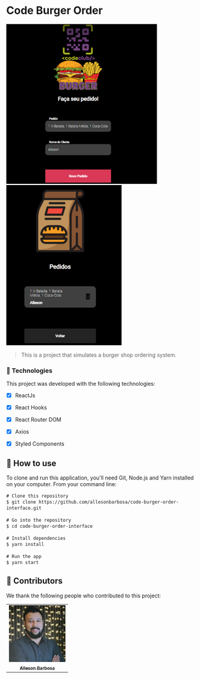 # Code Burger Order

<img src="src/assets/code-burger-interface.PNG" alt="interface-code-burger" width="400px"> <img src="src/assets/code-burger-interface-2.PNG" alt="interface-code-burger" width="306px">
> This is a project that simulates a burger shop ordering system.

### 🚀 Technologies

This project was developed with the following technologies:

- [x] ReactJs
- [x] React Hooks
- [x] React Router DOM
- [x] Axios
- [x] Styled Components


## 🚀 How to use


To clone and run this application, you'll need Git, Node.js and Yarn installed on your computer. From your command line:

```
# Clone this repository
$ git clone https://github.com/allesonbarbosa/code-burger-order-interface.git

# Go into the repository
$ cd code-burger-order-interface

# Install dependencies
$ yarn install

# Run the app
$ yarn start
```
## 🤝 Contributors

We thank the following people who contributed to this project:

<table>
  <tr>
    <td align="center">
      <a href="https://www.linkedin.com/in/alleson-de-moura-barbosa-193802210/">
        <img src="src/assets/foto.jpg" width="150px;" alt="Foto-Alleson-Barbosa"/><br>
        <sub>
          <b>Alleson Barbosa</b>
        </sub>
      </a>
    </td>
  </tr>
</table>
